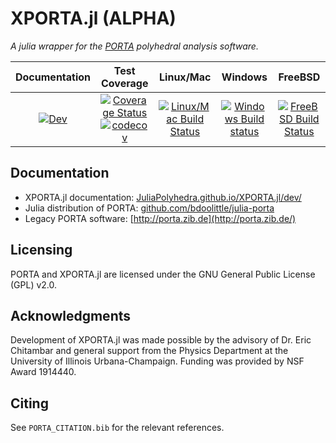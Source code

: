 # XPORTA.jl (ALPHA)

*A julia wrapper for the [PORTA](http://porta.zib.de/) polyhedral analysis software.*

| Documentation | Test Coverage | Linux/Mac | Windows | FreeBSD |
|:-------------:|:-------------:|:---------:|:-------:|:-------:|
|[![Dev](https://img.shields.io/badge/docs-dev-blue.svg)](https://JuliaPolyhedra.github.io/XPORTA.jl/dev) | [![Coverage Status](https://coveralls.io/repos/github/JuliaPolyhedra/XPORTA.jl/badge.svg?branch=main)](https://coveralls.io/github/JuliaPolyhedra/XPORTA.jl?branch=main)[![codecov](https://codecov.io/gh/JuliaPolyhedra/XPORTA.jl/branch/main/graph/badge.svg)](https://codecov.io/gh/JuliaPolyhedra/XPORTA.jl) | [![Linux/Mac Build Status](https://travis-ci.org/JuliaPolyhedra/XPORTA.jl.svg?branch=main)](https://travis-ci.org/github/JuliaPolyhedra/XPORTA.jl) | [![Windows Build status](https://ci.appveyor.com/api/projects/status/2kjsbavtulwhsamu?svg=true)](https://ci.appveyor.com/project/bdoolittle/xporta-jl) | [![FreeBSD Build Status](https://api.cirrus-ci.com/github/JuliaPolyhedra/XPORTA.jl.svg)](https://cirrus-ci.com/github/JuliaPolyhedra/XPORTA.jl) |

## Documentation

* XPORTA.jl documentation: [JuliaPolyhedra.github.io/XPORTA.jl/dev/](https://JuliaPolyhedra.github.io/XPORTA.jl/dev/)
* Julia distribution of PORTA: [github.com/bdoolittle/julia-porta](https://github.com/bdoolittle/julia-porta)
* Legacy PORTA software: [http://porta.zib.de](http://porta.zib.de/)

## Licensing

PORTA and XPORTA.jl are licensed under the GNU General Public License (GPL) v2.0.

## Acknowledgments

Development of XPORTA.jl was made possible by the advisory of Dr. Eric Chitambar
and general support from the Physics Department at the University of Illinois
Urbana-Champaign. Funding was provided by NSF Award 1914440.

## Citing

See `PORTA_CITATION.bib` for the relevant references.
